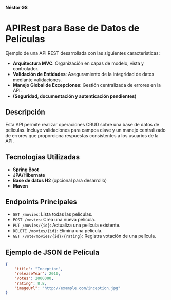 **Néstor GS**

# APIRest para Base de Datos de Películas

Ejemplo de una API REST desarrollada con las siguientes características:

- **Arquitectura MVC**: Organización en capas de modelo, vista y controlador.
- **Validación de Entidades**: Aseguramiento de la integridad de datos mediante validaciones.
- **Manejo Global de Excepciones**: Gestión centralizada de errores en la API.
- **(Seguridad, documentación y autenticación pendientes)**

## Descripción

Esta API permite realizar operaciones CRUD sobre una base de datos de películas. Incluye validaciones para campos clave y un manejo centralizado de errores que proporciona respuestas consistentes a los usuarios de la API.

## Tecnologías Utilizadas

- **Spring Boot**
- **JPA/Hibernate**
- **Base de datos H2** (opcional para desarrollo)
- **Maven**

## Endpoints Principales

- `GET /movies`: Lista todas las películas.
- `POST /movies`: Crea una nueva película.
- `PUT /movies/{id}`: Actualiza una película existente.
- `DELETE /movies/{id}`: Elimina una película.
- `GET /vote/movies/{id}/{rating}`: Registra votación de una película.

## Ejemplo de JSON de Película

```json
{
    "title": "Inception",
    "releaseYear": 2010,
    "votes": 2000000,
    "rating": 8.8,
    "imageUrl": "http://example.com/inception.jpg"
}

